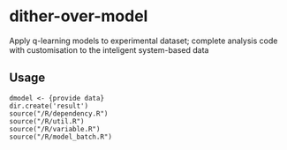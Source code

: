 # dither-over-model
Apply q-learning models to experimental dataset; complete analysis code with customisation to the inteligent system-based data

## Usage

```{r}
dmodel <- {provide data}
dir.create('result')
source("/R/dependency.R")
source("/R/util.R")
source("/R/variable.R")
source("/R/model_batch.R")
```